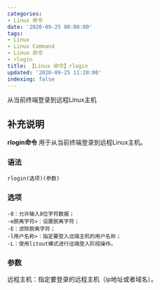 ```yaml
---
categories:
- Linux 命令
date: '2020-09-25 08:00:00'
tags:
- Linux
- Linux Command
- Linux 命令
- rlogin
title: 【Linux 命令】rlogin
updated: '2020-09-25 11:20:00'
indexing: false
---
```


从当前终端登录到远程Linux主机

## 补充说明

**rlogin命令** 用于从当前终端登录到远程Linux主机。

###  语法

```shell
rlogin(选项)(参数)
```

###  选项

```shell
-8：允许输入8位字符数据；
-e脱离字符>：设置脱离字符；
-E：滤除脱离字符；
-l用户名称>：指定要登入远端主机的用户名称；
-L：使用litout模式进行远端登入阶段操作。
```

###  参数

远程主机：指定要登录的远程主机（ip地址或者域名）。


<!-- Linux命令行搜索引擎：https://jaywcjlove.github.io/linux-command/ -->